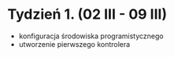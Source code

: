 # Tydzień 1. (02 III - 09 III)
- konfiguracja środowiska programistycznego
- utworzenie pierwszego kontrolera